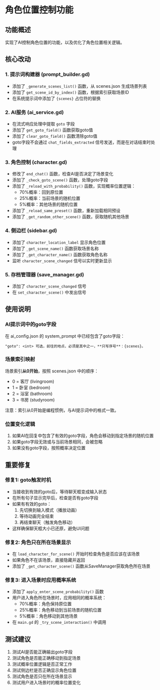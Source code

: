 # 角色位置控制功能

## 功能概述
实现了AI控制角色位置的功能，以及优化了角色位置相关逻辑。

## 核心改动

### 1. 提示词构建器 (prompt_builder.gd)
- 添加了 `_generate_scenes_list()` 函数，从 scenes.json 生成场景列表
- 添加了 `get_scene_id_by_index()` 函数，根据索引获取场景ID
- 在系统提示词中添加了 `{scenes}` 占位符的替换

### 2. AI服务 (ai_service.gd)
- 在流式响应处理中提取 `goto` 字段
- 添加了 `get_goto_field()` 函数获取goto值
- 添加了 `clear_goto_field()` 函数清除goto值
- goto字段不会通过 `chat_fields_extracted` 信号发送，而是在对话结束时处理

### 3. 角色控制 (character.gd)
- 修改了 `end_chat()` 函数，检查AI是否决定了场景变化
- 添加了 `_check_goto_scene()` 函数，处理goto字段
- 添加了 `_reload_with_probability()` 函数，实现概率位置逻辑：
  - 70%概率：回到原位置
  - 25%概率：当前场景的随机位置
  - 5%概率：其他场景的随机位置
- 添加了 `_reload_same_preset()` 函数，重新加载相同预设
- 添加了 `_get_random_other_scene()` 函数，获取随机其他场景

### 4. 侧边栏 (sidebar.gd)
- 添加了 `character_location_label` 显示角色位置
- 添加了 `_get_scene_name()` 函数获取场景名称
- 添加了 `_get_character_name()` 函数获取角色名称
- 监听 `character_scene_changed` 信号以实时更新显示

### 5. 存档管理器 (save_manager.gd)
- 添加了 `character_scene_changed` 信号
- 在 `set_character_scene()` 中发出信号

## 使用说明

### AI提示词中的goto字段
在 ai_config.json 的 system_prompt 中已经包含了goto字段：
```
"goto": <int> 可选，前往的地点，必须是其中之一，**只写序号**：{scenes}。
```

### 场景索引映射
场景索引**从0开始**，按照 scenes.json 中的顺序：
- 0 = 客厅 (livingroom)
- 1 = 卧室 (bedroom)
- 2 = 浴室 (bathroom)
- 3 = 书房 (studyroom)

注意：索引从0开始是编程惯例，与AI提示词中的格式一致。

### 位置变化逻辑
1. 如果AI在回复中包含了有效的goto字段，角色会移动到指定场景的随机位置
2. 如果goto字段无效或与当前场景相同，会被忽略
3. 如果没有goto字段，按照概率决定位置

## 重要修复

### 修复1: goto触发时机
- 当接收到有效的goto后，等待聊天框变成输入状态
- 在所有句子显示完毕后，检查是否有goto字段
- 如果有有效的goto：
  1. 先切换到输入模式（播放动画）
  2. 等待动画完全结束
  3. 再结束聊天（触发角色移动）
- 这样确保聊天框大小已还原，避免UI问题

### 修复2: 角色只在所在场景显示
- 在 `load_character_for_scene()` 开始时检查角色是否应该在该场景
- 如果角色不在该场景，直接隐藏并返回
- 添加了 `_get_character_scene()` 函数从SaveManager获取角色所在场景

### 修复3: 进入场景时应用概率系统
- 添加了 `apply_enter_scene_probability()` 函数
- 用户进入角色所在场景时，应用相同的概率系统：
  - 70%概率：角色保持原位置
  - 25%概率：角色移动到当前场景的随机位置
  - 5%概率：角色移动到其他场景
- 在 `main.gd` 的 `_try_scene_interaction()` 中调用

## 测试建议
1. 测试AI是否能正确输出goto字段
2. 测试角色是否能正确移动到指定场景
3. 测试概率位置逻辑是否正常工作
4. 测试侧边栏是否正确显示角色位置
5. 测试角色是否只在所在场景显示
6. 测试用户进入场景时的概率位置变化
